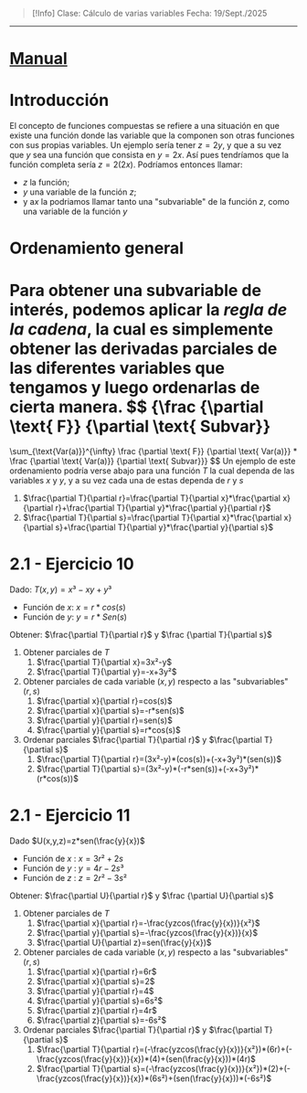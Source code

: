 >[!Info]
>Clase: Cálculo de varias variables
>Fecha: 19/Sept./2025

---
# [Manual](https://drive.google.com/drive/u/0/folders/1i1PDhfiXo9lov6iWS07USewCkczIm2fW)
# Introducción
El concepto de funciones compuestas se refiere a una situación en que existe una función donde las variable que la componen son otras funciones con sus propias variables.
Un ejemplo sería tener $z=2y$, y que a su vez que $y$ sea una función que consista en $y=2x$. Así pues tendríamos que la función completa sería $z=2(2x)$.
Podríamos entonces llamar:
- $z$ la función;
- $y$ una variable de la función $z$;
- y a$x$ la podriamos llamar tanto una "subvariable" de la función $z$, como una variable de la función $y$
# Ordenamiento general
Para obtener una subvariable de interés, podemos aplicar la *regla de la cadena*, la cual es simplemente obtener las derivadas parciales de las diferentes variables que tengamos y luego ordenarlas de cierta manera.
$$
{\frac {\partial \text{ F}} {\partial \text{ Subvar}}
=
\sum_{\text{Var(a)}}^{\infty}
\frac {\partial \text{ F}} {\partial \text{ Var(a)}}
*
\frac {\partial \text{ Var(a)}} {\partial \text{ Subvar}}}
$$
Un ejemplo de este ordenamiento podría verse abajo para una función $T$ la cual dependa de las variables $x$ y $y$, y a su vez cada una de estas dependa de $r$ y $s$
1) $\frac{\partial T}{\partial r}=\frac{\partial T}{\partial x}*\frac{\partial x}{\partial r}+\frac{\partial T}{\partial y}*\frac{\partial y}{\partial r}$
2) $\frac{\partial T}{\partial s}=\frac{\partial T}{\partial x}*\frac{\partial x}{\partial s}+\frac{\partial T}{\partial y}*\frac{\partial y}{\partial s}$
# 2.1 - Ejercicio 10
Dado: $T(x,y)=x³ - xy + y³$
- Función de $x$: $x = r * cos(s)$
- Función de $y$: $y = r * Sen(s)$

Obtener: $\frac{\partial T}{\partial r}$ y $\frac {\partial T}{\partial s}$
1) Obtener parciales de $T$
	1) $\frac{\partial T}{\partial x}=3x²-y$
	2) $\frac{\partial T}{\partial y}=-x+3y²$
2) Obtener parciales de cada variable $(x,y)$ respecto a las "subvariables"$(r,s)$
	1) $\frac{\partial x}{\partial r}=cos(s)$
	2) $\frac{\partial x}{\partial s}=-r*sen(s)$
	3) $\frac{\partial y}{\partial r}=sen(s)$
	4) $\frac{\partial y}{\partial s}=r*cos(s)$
3) Ordenar parciales $\frac{\partial T}{\partial r}$ y $\frac{\partial T}{\partial s}$
	1) $\frac{\partial T}{\partial r}=(3x²-y)*(cos(s))+(-x+3y²)*(sen(s))$
	2) $\frac{\partial T}{\partial s}=(3x²-y)*(-r*sen(s))+(-x+3y²)*(r*cos(s))$
# 2.1 - Ejercicio 11
Dado $U(x,y,z)=z*sen(\frac{y}{x})$
- Función de $x$ : $x=3r²+2s$
- Función de $y$ : $y=4r-2s³$
- Función de $z$ : $z=2r²-3s²$

Obtener: $\frac{\partial U}{\partial r}$ y $\frac {\partial U}{\partial s}$
1) Obtener parciales de $T$
	1) $\frac{\partial x}{\partial r}=-\frac{yzcos(\frac{y}{x})}{x²}$
	2) $\frac{\partial y}{\partial s}=-\frac{yzcos(\frac{y}{x})}{x}$
	3) $\frac{\partial U}{\partial z}=sen(\frac{y}{x})$
2) Obtener parciales de cada variable $(x,y)$ respecto a las "subvariables"$(r,s)$
	1) $\frac{\partial x}{\partial r}=6r$
	2) $\frac{\partial x}{\partial s}=2$
	3) $\frac{\partial y}{\partial r}=4$
	4) $\frac{\partial y}{\partial s}=6s²$
	5) $\frac{\partial z}{\partial r}=4r$
	6) $\frac{\partial z}{\partial s}=-6s²$
3) Ordenar parciales $\frac{\partial T}{\partial r}$ y $\frac{\partial T}{\partial s}$
	1) $\frac{\partial T}{\partial r}=(-\frac{yzcos(\frac{y}{x})}{x²})*(6r)+(-\frac{yzcos(\frac{y}{x})}{x})*(4)+(sen(\frac{y}{x}))*(4r)$
	2) $\frac{\partial T}{\partial s}=(-\frac{yzcos(\frac{y}{x})}{x²})*(2)+(-\frac{yzcos(\frac{y}{x})}{x})*(6s²)+(sen(\frac{y}{x}))*(-6s²)$
	